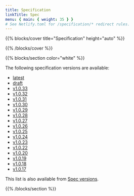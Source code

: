 ```yaml
---
title: Specification
linkTitle: Spec
menu: { main: { weight: 35 } }
# See Netlify.toml for /specification/* redirect rules.
---
```


{{% blocks/cover title="Specification" height="auto" %}}

{{% /blocks/cover %}}

{{% blocks/section color="white" %}}

The following specification versions are available:

- [latest](/specification/latest/)
- [draft](/specification/draft/)
- [v1.0.33](/specification/v1.0.33/)
- [v1.0.32](/specification/v1.0.32/)
- [v1.0.31](/specification/v1.0.31/)
- [v1.0.30](/specification/v1.0.30/)
- [v1.0.29](/specification/v1.0.29/)
- [v1.0.28](/specification/v1.0.28/)
- [v1.0.27](/specification/v1.0.27/)
- [v1.0.26](/specification/v1.0.26/)
- [v1.0.25](/specification/v1.0.25/)
- [v1.0.24](/specification/v1.0.24/)
- [v1.0.23](/specification/v1.0.23/)
- [v1.0.22](/specification/v1.0.22/)
- [v1.0.20](/specification/v1.0.20/)
- [v1.0.19](/specification/v1.0.19/)
- [v1.0.18](/specification/v1.0.18/)
- [v1.0.17](/specification/v1.0.17/)

This list is also available from [Spec versions](/specification/list/).

{{% /blocks/section %}}
